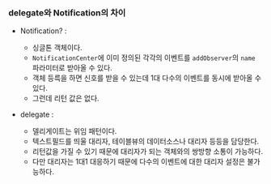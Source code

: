 ### delegate와 Notification의 차이
- Notification? :
    + 싱글톤 객체이다.
    + `NotificationCenter`에 이미 정의된 각각의 이벤트를 `addObserver`의 `name` 파라미터로 받아올 수 있다.
    + 객체 등륵을 하면 신호를 받을 수 있는데 1대 다수의 이벤트를 동시에 받아올 수 있다.
    + 그런데 리턴 값은 없다.

- delegate :
    + 델리게이트는 위임 패턴이다.
    + 텍스트필드를 띄울 대리자, 테이블뷰의 데이터소스나 대리자 등등을 담당한다.
    + 리턴값을 가질 수 있기 때문에 대리자가 되는 객체와의 쌍방향 소통이 가능하다.
    + 다만 대리자는 1대1 대응하기 때문에 다수의 이벤트에 대한 대리자 설정은 불가능하다.